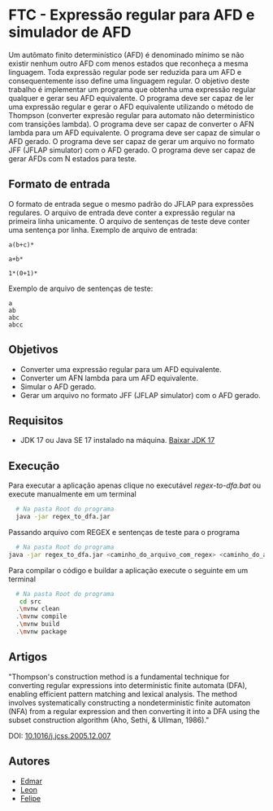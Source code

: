﻿
# FTC - Expressão regular para AFD e simulador de AFD

Um autômato finito determinístico (AFD) é denominado mínimo se não existir nenhum outro AFD com menos estados que reconheça a mesma linguagem. Toda expressão regular pode ser reduzida para um AFD e consequentemente isso define uma linguagem regular. O objetivo deste trabalho é implementar um programa que obtenha uma expressão regular qualquer e gerar seu AFD equivalente. O programa deve ser capaz de ler uma expressão regular e gerar o AFD equivalente utilizando o método de Thompson (converter expresão regular para automato não deterministico com transições lambda). O programa deve ser capaz de converter o AFN lambda para um AFD equivalente. O programa deve ser capaz de simular o AFD gerado. O programa deve ser capaz de gerar um arquivo no formato JFF (JFLAP simulator) com o AFD gerado. O programa deve ser capaz de gerar AFDs com N estados para teste.


## Formato de entrada

O formato de entrada segue o mesmo padrão do JFLAP para expressões regulares. O arquivo de entrada deve conter a expressão regular na primeira linha unicamente. O arquivo de sentenças de teste deve conter uma sentença por linha. Exemplo de arquivo de entrada:

```
a(b+c)*
```

```
a+b*
```

```
1*(0+1)*
```

Exemplo de arquivo de sentenças de teste:

```
a
ab
abc
abcc
```

## Objetivos

- Converter uma expressão regular para um AFD equivalente.
- Converter um AFN lambda para um AFD equivalente.
- Simular o AFD gerado.
- Gerar um arquivo no formato JFF (JFLAP simulator) com o AFD gerado.


## Requisitos

- JDK 17 ou Java SE 17 instalado na máquina. [Baixar JDK 17](https://www.oracle.com/br/java/technologies/downloads/#jdk17-windows)


## Execução

Para executar a aplicação apenas clique no executável *regex-to-dfa.bat*
ou execute manualmente em um terminal

```bash
  # Na pasta Root do programa
  java -jar regex_to_dfa.jar
```

Passando arquivo com REGEX e sentenças de teste para o programa

```bash
  # Na pasta Root do programa
java -jar regex_to_dfa.jar <caminho_do_arquivo_com_regex> <caminho_do_arquivo_de_sentenças>

```

Para compilar o código e buildar a aplicação execute o seguinte em um terminal
```bash
  # Na pasta Root do programa
   cd src 
  .\mvnw clean
  .\mvnw compile
  .\mvnw build
  .\mvnw package
``` 
## Artigos

"Thompson's construction method is a fundamental technique for converting regular expressions into deterministic finite automata (DFA), enabling efficient pattern matching and lexical analysis. The method involves systematically constructing a nondeterministic finite automaton (NFA) from a regular expression and then converting it into a DFA using the subset construction algorithm (Aho, Sethi, & Ullman, 1986)."

DOI: [10.1016/j.jcss.2005.12.007](https://doi.org/10.1016/j.jcss.2005.12.007)

## Autores

- [Edmar](https://www.github.com/Lexizz7)
- [Leon](https://www.github.com/leon-junio)
- [Felipe](https://github.com/felagmoura)

